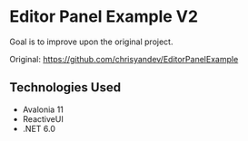 # Editor Panel Example V2

Goal is to improve upon the original project.

Original: https://github.com/chrisyandev/EditorPanelExample

## Technologies Used

- Avalonia 11
- ReactiveUI
- .NET 6.0